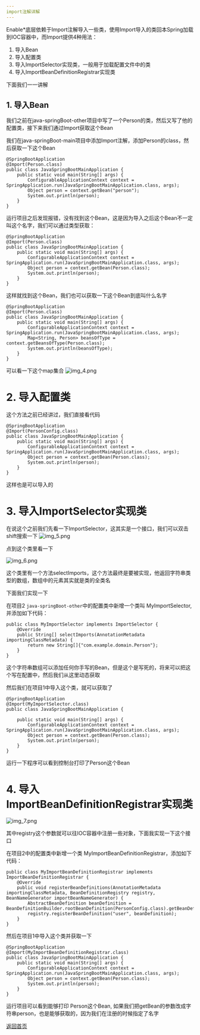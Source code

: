 ```yaml
---
import注解详解
---
```


Enable*底层依赖于Import注解导入一些类，使用Import导入的类回本Spring加载到IOC容器中，而Import提供4种用法：

1. 导入Bean
2. 导入配置类
3. 导入ImportSelector实现类，一般用于加载配置文件中的类
4. 导入ImportBeanDefinitionRegistrar实现类

下面我们一一讲解

## 1. 导入Bean

我们之前在java-springBoot-other项目中写了一个Person的类，然后又写了他的配置类，接下来我们通过Import获取这个Bean

我们在java-springBoot-main项目中添加Import注解，添加Person的class，然后获取一下这个Bean

```
@SpringBootApplication
@Import(Person.class)
public class JavaSpringBootMainApplication {
    public static void main(String[] args) {
        ConfigurableApplicationContext context = SpringApplication.run(JavaSpringBootMainApplication.class, args);
        Object person = context.getBean("person");
        System.out.println(person);
    }
}
```

运行项目之后发现报错，没有找到这个Bean，这是因为导入之后这个Bean不一定叫这个名字，我们可以通过类型获取：

```
@SpringBootApplication
@Import(Person.class)
public class JavaSpringBootMainApplication {
    public static void main(String[] args) {
        ConfigurableApplicationContext context = SpringApplication.run(JavaSpringBootMainApplication.class, args);
        Object person = context.getBean(Person.class);
        System.out.println(person);
    }
}
```
这样就找到这个Bean，我们也可以获取一下这个Bean到底叫什么名字

```
@SpringBootApplication
@Import(Person.class)
public class JavaSpringBootMainApplication {
    public static void main(String[] args) {
        ConfigurableApplicationContext context = SpringApplication.run(JavaSpringBootMainApplication.class, args);
        Map<String, Person> beansOfType = context.getBeansOfType(Person.class);
        System.out.println(beansOfType);
    }
}
```

可以看一下这个map集合
![img_4.png](img_4.png)

# 2. 导入配置类

这个方法之前已经讲过，我们直接看代码
```
@SpringBootApplication
@Import(PersonConfig.class)
public class JavaSpringBootMainApplication {
    public static void main(String[] args) {
        ConfigurableApplicationContext context = SpringApplication.run(JavaSpringBootMainApplication.class, args);
        Object person = context.getBean(Person.class);
        System.out.println(person);
    }
}
```
这样也是可以导入的

# 3. 导入ImportSelector实现类

在说这个之前我们先看一下ImportSelector，这其实是一个接口，我们可以双击shift搜索一下
![img_5.png](img_5.png)


点到这个类里看一下

![img_6.png](img_6.png)

这个类里有一个方法selectImports，这个方法最终是要被实现，他返回字符串类型的数组，数组中的元素其实就是类的全类名

下面我们实现一下

在项目2 `java-springBoot-other`中的配置类中新增一个类叫 MyImportSelector, 并添加如下代码：

```
public class MyImportSelector implements ImportSelector {
    @Override
    public String[] selectImports(AnnotationMetadata importingClassMetadata) {
        return new String[]{"com.example.domain.Person"};
    }
}
```
这个字符串数组可以添加任何你手写的Bean，但是这个是写死的，将来可以把这个写在配置中，然后我们从这里动态获取

然后我们在项目1中导入这个类，就可以获取了

```
@SpringBootApplication
@Import(MyImportSelector.class)
public class JavaSpringBootMainApplication {

    public static void main(String[] args) {
        ConfigurableApplicationContext context = SpringApplication.run(JavaSpringBootMainApplication.class, args);
        Object person = context.getBean(Person.class);
        System.out.println(person);
    }
}
```
运行一下程序可以看到控制台打印了Person这个Bean

# 4. 导入ImportBeanDefinitionRegistrar实现类

![img_7.png](img_7.png)

其中registry这个参数就可以往IOC容器中注册一些对象，下面我实现一下这个接口

在项目2中的配置类中新增一个类 MyImportBeanDefinitionRegistrar，添加如下代码：

```
public class MyImportBeanDefinitionRegistrar implements ImportBeanDefinitionRegistrar {
    @Override
    public void registerBeanDefinitions(AnnotationMetadata importingClassMetadata, BeanDefinitionRegistry registry, BeanNameGenerator importBeanNameGenerator) {
        AbstractBeanDefinition beanDefinition = BeanDefinitionBuilder.rootBeanDefinition(PersonConfig.class).getBeanDefinition();
        registry.registerBeanDefinition("user", beanDefinition);
    }
}
```

然后在项目1中导入这个类并获取一下

```
@SpringBootApplication
@Import(MyImportBeanDefinitionRegistrar.class)
public class JavaSpringBootMainApplication {
    public static void main(String[] args) {
        ConfigurableApplicationContext context = SpringApplication.run(JavaSpringBootMainApplication.class, args);
        Object person = context.getBean(Person.class);
        System.out.println(person);
    }
}
```

运行项目可以看到能够打印 Person这个Bean, 如果我们把getBean的参数改成字符串person，也是能够获取的，因为我们在注册的时候指定了名字


[返回首页](../README.md)






